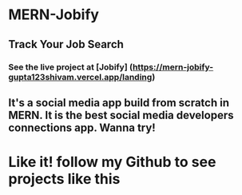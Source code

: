 # MERN-Jobify

## Track Your Job Search

### See the live project at [Jobify] (https://mern-jobify-gupta123shivam.vercel.app/landing)

## It's a social media app build from scratch in MERN. It is the best social media developers connections app. Wanna try!

# Like it! follow my Github to see projects like this

